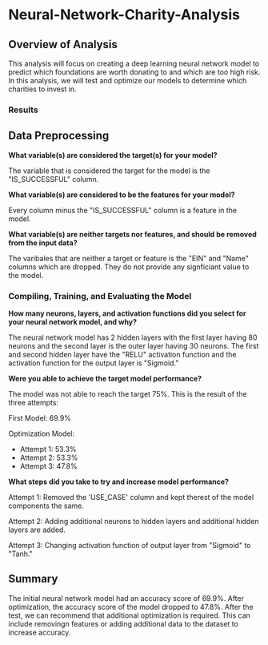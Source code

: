 # Neural-Network-Charity-Analysis

## Overview of Analysis

This analysis will focus on creating a deep learning neural network model to predict which foundations are worth donating to and which are too high risk. In this analysis, we will test and optimize our models to determine which charities to invest in.

### Results

## Data Preprocessing

**What variable(s) are considered the target(s) for your model?**

The variable that is considered the target for the model is the "IS_SUCCESSFUL" column.

**What variable(s) are considered to be the features for your model?**

Every column minus the "IS_SUCCESSFUL" column is a feature in the model. 

**What variable(s) are neither targets nor features, and should be removed from the input data?**

The varibales that are neither a target or feature is the "EIN" and "Name" columns which are dropped. They do not provide any signficiant value to the model.

### Compiling, Training, and Evaluating the Model

**How many neurons, layers, and activation functions did you select for your neural network model, and why?**

The neural network model has 2 hidden layers with the first layer having 80 neurons and the second layer is the outer layer having 30 neurons. The first and second hidden layer have the "RELU" activation function and the activation function for the output layer is "Sigmoid."

**Were you able to achieve the target model performance?**

The model was not able to reach the target 75%. This is the result of the three attempts:

First Model: 69.9%

Optimization Model:
- Attempt 1: 53.3%
- Attempt 2: 53.3%
- Attempt 3: 47.8%

**What steps did you take to try and increase model performance?**

Attempt 1: Removed the 'USE_CASE' column and kept therest of the model components the same.

Attempt 2: Adding additional neurons to hidden layers and additional hidden layers are added.

Attempt 3: Changing activation function of output layer from "Sigmoid" to "Tanh." 

## Summary

The initial neural network model had an accuracy score of 69.9%. After optimization, the accuracy score of the model dropped to 47.8%. After the test, we can recommend that additional optimization is required. This can include removingn features or adding additional data to the dataset to increase accuracy.
